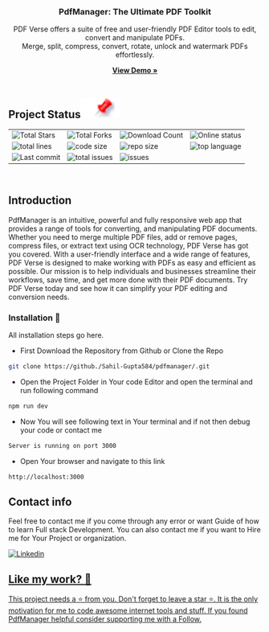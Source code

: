 <br />
<div align="center">

  <h3 align="center">PdfManager: The Ultimate PDF Toolkit</h3>
<div align="center">

  <p align="center">
PDF Verse offers a suite of free and user-friendly  PDF Editor tools to edit, convert and manipulate PDFs. <br /> Merge, split, compress, convert, rotate, unlock and watermark PDFs effortlessly.
</p>
</div>
    <a href="https://pdfmanager-seven.vercel.app/"><strong>View Demo »</strong></a>
    <br />
    <br />
  </p>
</div>

## Project Status[![](https://raw.githubusercontent.com/aregtech/areg-sdk/master/docs/img/pin.svg)](#project-status)
<table class="no-border">
<tr>
    <td><img src="https://badgen.net/github/stars/Sahil-Gupta584/pdfmanager" alt="Total Stars"/></td>
    <td><img src="https://badgen.net/github/forks/Sahil-Gupta584/pdfmanager" alt="Total Forks"/></td>
    <td><img src="https://img.shields.io/github/search/Sahil-Gupta584/pdfmanager/download" alt="Download Count"/></td>
	<td><img src="https://img.shields.io/website?down_color=red&down_message=offline&up_color=green&up_message=online&url=https%3A%2F%2Fpdf-verse.vercel.app%2F" alt="Online status"/></td>
  </tr>
  <tr>
    <td><img src="https://img.shields.io/tokei/lines/github/Sahil-Gupta584/pdfmanager" alt="total lines"/></td>
    <td><img src="https://img.shields.io/github/languages/code-size/Sahil-Gupta584/pdfmanager?style=flat-square" alt="code size"/></td>
    <td><img src="https://img.shields.io/github/repo-size/Sahil-Gupta584/pdfmanager" alt="repo size"/></td>
        <td><img src="https://img.shields.io/github/languages/top/Sahil-Gupta584/pdfmanager" alt="top language"/></td>
  </tr>
  <tr>
      <td><img src="https://img.shields.io/github/last-commit/Sahil-Gupta584/pdfmanager" alt="Last commit"/></td>
    <td><img src="https://img.shields.io/github/issues/Sahil-Gupta584/pdfmanager" alt="total issues"/></td>
    <td><img src="https://img.shields.io/github/issues-pr/Sahil-Gupta584/pdfmanager" alt="issues"/></td>
  </tr>
</table>
<br />



## Introduction 

PdfManager is an intuitive, powerful and fully responsive web app that provides a range of tools for converting, and manipulating PDF documents. Whether you need to merge multiple PDF files, add or remove pages, compress files, or extract text using OCR technology, PDF Verse has got you covered. With a user-friendly interface and a wide range of features, PDF Verse is designed to make working with PDFs as easy and efficient as possible. Our mission is to help individuals and businesses streamline their workflows, save time, and get more done with their PDF documents. Try PDF Verse today and see how it can simplify your PDF editing and conversion needs.



### Installation 🔭

All installation steps go here.

* First Download the Repository from Github or Clone the Repo

```sh
git clone https://github./Sahil-Gupta584/pdfmanager/.git
```
* Open the Project Folder in Your code Editor and open the terminal and run following command

```sh
npm run dev
```


* Now You will see following text in Your terminal and if not then debug your code or contact me

```sh
Server is running on port 3000
```

* Open Your browser and navigate to this link

```sh
http://localhost:3000
```



## Contact info

Feel free to contact me if you come through any error or want Guide of how to learn Full stack Development. You can also contact me if you want to Hire me for Your Project or organization.

<a href ="https://www.linkedin.com/in/sahil-gupta-1b7742286/"><img src="https://img.shields.io/badge/linkedin-%230077B5.svg?style=for-the-badge&logo=linkedin&logoColor=white" alt="Linkedin"/>

## Like my work? 💖

This project needs a ⭐️ from you. Don't forget to leave a star ⭐️. It is the only motivation for me to code awesome internet tools and stuff. If you found PdfManager helpful consider supporting me with a Follow.

